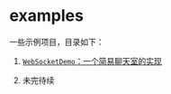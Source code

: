# examples
一些示例项目，目录如下：

1. [`WebSocketDemo`：一个简易聊天室的实现](https://github.com/laolunsi/examples/tree/master/WebSocketDemo)

2. 未完待续

   
